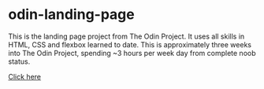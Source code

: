 # odin-landing-page
This is the landing page project from The Odin Project. It uses all skills in HTML, CSS and flexbox learned to date. This is approximately three weeks into The Odin Project, spending ~3 hours per week day from complete noob status.

<a href ="kasugaijin.github.io/oding-landing-page">Click here</a>
